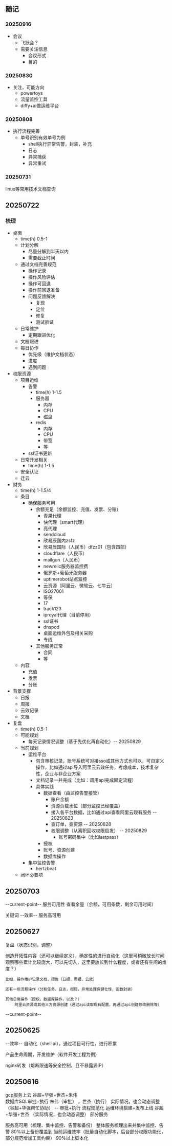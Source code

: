 ## 随记

### 20250916

- 会议
	- 飞跃会？
	- 需要关注信息
		- 会议形式
		- 目的

### 20250830

- 关注，可能方向
	- powertoys
	- 流量监控工具
	- diffy+ai做运维平台

### 20250808

- 执行流程完善
	- 单号识别有效单号为例
		- shell执行异常告警，封装，补充
		- 日志
		- 异常捕获
		- 异常重试


### 20250731

linux等常用技术文档查询

## 20250722

### 梳理

- 桌面
	- time(h) 0.5-1
	- 计划分解
		- 尽量分解到半天以内
		- 需要截止时间
	- 通过文档完善规范
		- 操作记录
		- 操作风险评估
		- 操作可回退
		- 操作前回退准备
		- 问题反馈解决
			- 复现
			- 定位
			- 修复
			- 测试验证
	- 日常维护
		- 定期跟进优化
	- 文档跟进
	- 每日协作
		- 优先级（维护文档状态）
		- 进度
		- 遇到问题
- 权限资源
	- 项目运维
		- 告警
			- time(h) 1-1.5
			- 服务器
				- 内存
				- CPU
				- 磁盘
			- redis
				- 内存
				- CPU
				- 带宽
				- 等
		- ssl证书更新
	- 日常开发相关
		- time(h) 1-1.5
	- 安全认证
	- 迁云
- 财务
	- time(h) 1-1.5/4
	- 条目
		- 确保服务可用
			- 余额充足（余额监控、充值、发票、分账）
				- 青果代理
				- 快代理（smart代理）
				- 亮代理
				- sendcloud
				- 欣易辰国内zsfz
				- 欣易辰国际（人民币）dfzz01（包含四部）
				- cloudflare（人民币）
				- mailgun（人民币）
				- newrelic服务器监控费
				- 俄罗斯+葡萄牙服务器
				- uptimerobot站点监控
				- 云资源（阿里云、微软云、七牛云）
				- ISO27001
				- 等保
				- 17
				- track123
				- iproyal代理（目前停用）
				- ssl证书
				- dnspod
				- 桌面运维外包及相关采购
				- 专线
			- 其他服务正常
				- 合同
				- 等
	- 内容
		- 充值
		- 发票
		- 分账
- 背景支撑
	- 日报
	- 周报
	- 云效记录
	- 文档
- 复盘
	- time(h) 0.5-1
	- 可能规划
		- 每天记录情况调整（基于先优化再自动化）-- 20250829
	- 当前规划
		- 运维平台
			- 包含审核记录，账号系统可对接sso或其他方式也可以，可自定义操作，比如通过api导入阿里云云效任务，考虑成本，技术复杂性，企业与非企业方案
			- 文档记录一并完成（比如：调用api完成固定流程）
			- 具体实践
				- 数据查看（由监控告警接管）
					- 账户余额
					- 资源负载水位（部分监控已经覆盖）
					- 接入各平台数据，比如通过api查看阿里云现有服务 -- 20250823
					- 查订单，查资源 -- 20250828
					- 权限调整（从离职回收权限启发） -- 20250829
						- 账号密码集中（比如lastpass）
				- 授权
				- 账号、资源创建
				- 数据库操作
		- 集中监控告警
			- hertzbeat
	- 闭环必要项

## 20250703

--current-point--
服务可用性
查看余量（余额，可用条数，剩余可用时间）

关键词
	--效率--
	服务高可用


## 20250627

复盘（状态识别，调整）

创造开拓性内容（还可以继续定义），确定性的进行自动化（这里可稍微放长时间观察哪些累计比较庞大，可以先切入，这里要放长到什么程度，或者还有空间的维度？）

	比如，操作维护记录文档，报告（日报，周报，云效）

	还有一些流程操作（分割任务，日志，报错，异常处理保健壮性，函数封装）

	其他日常操作（授权，数据库操作，以及？）
		阿里云资源或其他三方资源创建（通过api读取现有配置，再通过api创建修改删除等）


--current-point--


## 20250625

--效率--
自动化（shell ai），通过项目可行性，进行积累

产品生命周期，开发维护（软件开发工程为例）

nginx转发（熔断限速等安全控制，且不暴露源IP）

## 20250616
gcp服务上云   谷超+华强+世杰+朱伟	
数据库SQL审批+执行   朱伟（审批） ，世杰（执行） 实际情况，也会动态调整（谷超+华强帮忙协助） -- 审批+执行 流程规范化
运维环境搭建+发布上线   谷超+华强+世杰 （实际情况，也会动态调整）	部分服务

服务高可用（梳理、集中监控、告警和备份）
	整体服务梳理出来并集中监控、告警
	80%以上备份覆盖到
当前运维效率（批量自动化脚本，后台部分权限功能化，部分规范增加工具约束）
	90%以上脚本化